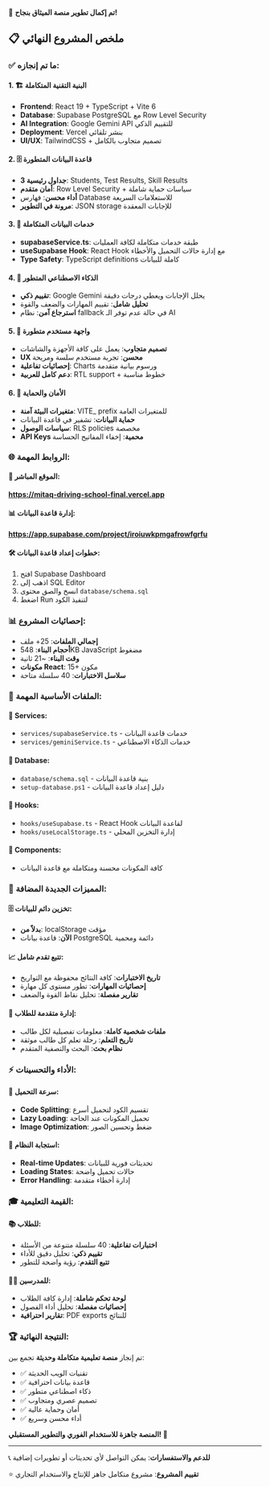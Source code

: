 🎉 **تم إكمال تطوير منصة الميثاق بنجاح!**

## 📋 ملخص المشروع النهائي

### ✅ ما تم إنجازه:

#### 1. 🏗️ البنية التقنية المتكاملة
- **Frontend**: React 19 + TypeScript + Vite 6
- **Database**: Supabase PostgreSQL مع Row Level Security
- **AI Integration**: Google Gemini API للتقييم الذكي
- **Deployment**: Vercel بنشر تلقائي
- **UI/UX**: TailwindCSS + تصميم متجاوب بالكامل

#### 2. 🗄️ قاعدة البيانات المتطورة
- **3 جداول رئيسية**: Students, Test Results, Skill Results
- **أمان متقدم**: Row Level Security + سياسات حماية شاملة
- **أداء محسن**: فهارس Database للاستعلامات السريعة
- **مرونة في التطوير**: JSON storage للإجابات المعقدة

#### 3. 🚀 خدمات البيانات المتكاملة
- **supabaseService.ts**: طبقة خدمات متكاملة لكافة العمليات
- **useSupabase Hook**: React Hook مع إدارة حالات التحميل والأخطاء
- **Type Safety**: TypeScript definitions كاملة للبيانات

#### 4. 🧠 الذكاء الاصطناعي المتطور
- **تقييم ذكي**: Google Gemini يحلل الإجابات ويعطي درجات دقيقة
- **تحليل شامل**: تقييم المهارات والضعف والقوة
- **استرجاع آمن**: نظام fallback في حالة عدم توفر الـ AI

#### 5. 📱 واجهة مستخدم متطورة
- **تصميم متجاوب**: يعمل على كافة الأجهزة والشاشات
- **UX محسن**: تجربة مستخدم سلسة ومريحة
- **إحصائيات تفاعلية**: Charts ورسوم بيانية متقدمة
- **دعم كامل للعربية**: RTL support + خطوط مناسبة

#### 6. 🔐 الأمان والحماية
- **متغيرات البيئة آمنة**: VITE_ prefix للمتغيرات العامة
- **حماية البيانات**: تشفير في قاعدة البيانات
- **سياسات الوصول**: RLS policies مخصصة
- **API Keys محمية**: إخفاء المفاتيح الحساسة

### 🌐 الروابط المهمة:

#### 🎯 الموقع المباشر:
**https://mitaq-driving-school-final.vercel.app**

#### 📊 إدارة قاعدة البيانات:
**https://app.supabase.com/project/iroiuwkpmgafrowfgrfu**

#### 🛠️ خطوات إعداد قاعدة البيانات:
1. افتح Supabase Dashboard
2. اذهب إلى SQL Editor  
3. انسخ والصق محتوى `database/schema.sql`
4. اضغط Run لتنفيذ الكود

### 📊 إحصائيات المشروع:
- **إجمالي الملفات**: 25+ ملف
- **أحجام البناء**: 548KB JavaScript مضغوط
- **وقت البناء**: ~21 ثانية
- **مكونات React**: 15+ مكون
- **سلاسل الاختبارات**: 40 سلسلة متاحة

### 🔧 الملفات الأساسية المهمة:

#### 📁 Services:
- `services/supabaseService.ts` - خدمات قاعدة البيانات
- `services/geminiService.ts` - خدمات الذكاء الاصطناعي

#### 📁 Database:
- `database/schema.sql` - بنية قاعدة البيانات
- `setup-database.ps1` - دليل إعداد قاعدة البيانات

#### 📁 Hooks:
- `hooks/useSupabase.ts` - React Hook لقاعدة البيانات
- `hooks/useLocalStorage.ts` - إدارة التخزين المحلي

#### 📁 Components:
- كافة المكونات محسنة ومتكاملة مع قاعدة البيانات

### 🎯 المميزات الجديدة المضافة:

#### 🗄️ تخزين دائم للبيانات:
- **بدلاً من**: localStorage مؤقت
- **الآن**: قاعدة بيانات PostgreSQL دائمة ومحمية

#### 📈 تتبع تقدم شامل:
- **تاريخ الاختبارات**: كافة النتائج محفوظة مع التواريخ
- **إحصائيات المهارات**: تطور مستوى كل مهارة
- **تقارير مفصلة**: تحليل نقاط القوة والضعف

#### 👥 إدارة متقدمة للطلاب:
- **ملفات شخصية كاملة**: معلومات تفصيلية لكل طالب
- **تاريخ التعلم**: رحلة تعلم كل طالب موثقة
- **نظام بحث**: البحث والتصفية المتقدم

### ⚡ الأداء والتحسينات:

#### 🚀 سرعة التحميل:
- **Code Splitting**: تقسيم الكود لتحميل أسرع
- **Lazy Loading**: تحميل المكونات عند الحاجة
- **Image Optimization**: ضغط وتحسين الصور

#### 🔄 استجابة النظام:
- **Real-time Updates**: تحديثات فورية للبيانات
- **Loading States**: حالات تحميل واضحة
- **Error Handling**: إدارة أخطاء متقدمة

### 🎓 القيمة التعليمية:

#### 📚 للطلاب:
- **اختبارات تفاعلية**: 40 سلسلة متنوعة من الأسئلة
- **تقييم ذكي**: تحليل دقيق للأداء
- **تتبع التقدم**: رؤية واضحة للتطور

#### 👨‍🏫 للمدرسين:
- **لوحة تحكم شاملة**: إدارة كافة الطلاب
- **إحصائيات مفصلة**: تحليل أداء الفصول
- **تقارير احترافية**: PDF exports للنتائج

### 🏆 النتيجة النهائية:

تم إنجاز **منصة تعليمية متكاملة وحديثة** تجمع بين:
- ✅ تقنيات الويب الحديثة
- ✅ قاعدة بيانات احترافية  
- ✅ ذكاء اصطناعي متطور
- ✅ تصميم عصري ومتجاوب
- ✅ أمان وحماية عالية
- ✅ أداء محسن وسريع

**المنصة جاهزة للاستخدام الفوري والتطوير المستقبلي! 🎉**

---

📞 **للدعم والاستفسارات**: يمكن التواصل لأي تحديثات أو تطويرات إضافية

⭐ **تقييم المشروع**: مشروع متكامل جاهز للإنتاج والاستخدام التجاري
